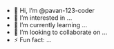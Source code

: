 - 👋 Hi, I’m @pavan-123-coder
- 👀 I’m interested in ...
- 🌱 I’m currently learning ...
- 💞️ I’m looking to collaborate on ...
- ⚡ Fun fact: ...

<!---
pavan-123-coder/pavan-123-coder is a ✨ special ✨ repository because its `README.md` (this file) appears on your GitHub profile.
You can click the Preview link to take a look at your changes.
--->
